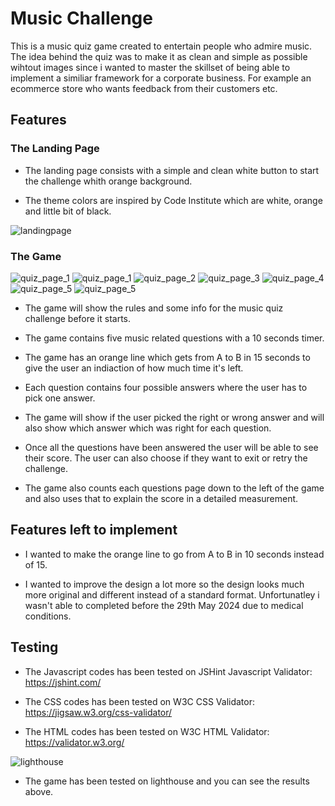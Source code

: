 # Music Challenge
This is a music quiz game created to entertain people who admire music. The idea behind the quiz was to make it as clean and simple as possible wihtout images since i wanted to master the skillset of being able to implement a similiar framework for a corporate business. For example an ecommerce store who wants feedback from their customers etc.
## Features
### The Landing Page
* The landing page consists with a simple and clean white button to start the challenge whith orange background.

* The theme colors are inspired by Code Institute which are white, orange and little bit of black.

![landingpage](./assets/images/amiresponsive.png)

### The Game

![quiz_page_1](./assets/images/landingpage_quiz.png)
![quiz_page_1](./assets/images/page1.png)
![quiz_page_2](./assets/images/page2.png)
![quiz_page_3](./assets/images/page3.png)
![quiz_page_4](./assets/images/page4.png)
![quiz_page_5](./assets/images/page5.png)
![quiz_page_5](./assets/images/resultpage.png)

* The game will show the rules and some info for the music quiz challenge before it starts.

* The game contains five music related questions with a 10 seconds timer.

* The game has an orange line which gets from A to B in 15 seconds to give the user an indiaction of how much time it's left.

* Each question contains four possible answers where the user has to pick one answer.

* The game will show if the user picked the right or wrong answer and will also show which answer which was right for each question.

* Once all the questions have been answered the user will be able to see their score. The user can also choose if they want to exit or retry the challenge.

* The game also counts each questions page down to the left of the game and also uses that to explain the score in a detailed measurement.

## Features left to implement

* I wanted to make the orange line to go from A to B in 10 seconds instead of 15.

* I wanted to improve the design a lot more so the design looks much more original and different instead of a standard format. Unfortunatley i wasn't able to completed before the 29th May 2024 due to medical conditions.

## Testing

* The Javascript codes has been tested on JSHint Javascript Validator: https://jshint.com/

* The CSS codes has been tested on W3C CSS Validator: https://jigsaw.w3.org/css-validator/

* The HTML codes has been tested on W3C HTML Validator: https://validator.w3.org/

![lighthouse](./assets/images/lighthousequiz.png)

* The game has been tested on lighthouse and you can see the results above.